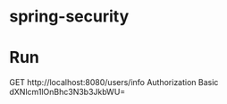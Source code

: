 # spring-security

# Run 
GET http://localhost:8080/users/info
Authorization Basic dXNlcm1lOnBhc3N3b3JkbWU=